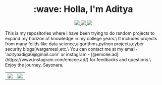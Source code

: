 <h1 align="center">:wave: Holla, I'm Aditya</h1>

<p align="center">
  <a href="https://github.com/aditya-adiga">
    <img src="https://img.shields.io/badge/adityaadiga-100000?style=for-the-badge&logo=github&logoColor=white">
   <a/>
  <a href="https://www.linkedin.com/in/aditya-adiga-a243631a1/">
    <img src="https://img.shields.io/badge/adityaadiga-0077B5?style=for-the-badge&logo=linkedin&logoColor=white">
  <a/>
   <a href="https://www.instagram.com/emcee.ad/">
    <img src="https://img.shields.io/badge/@emcee.ad-E4405F?style=for-the-badge&logo=instagram&logoColor=white">
  <a/>
</p>
This is my repositories where i have been trying to do random projects to expand my horizon of knowledge in my college years.\
It includes projects from many feilds like data science,algorithms,python projects,cyber security blogs(wargames),etc.\
You can contact me at my email- 'adityaadiga6@gmail.com' or instagram - [@emcee.ad](https://www.instagram.com/emcee.ad/) for feedbacks and questions.\
Enjoy the journey, Sayonara.

<table align="center" cellspacing="0" cellpadding="0" border="0">
  <tr>
    <td>
      <a href="https://github.com/aditya-adiga">
        <img src="https://github-readme-stats.vercel.app/api?username=aditya-adiga&show_icons=true&include_all_commits=true&theme=tokyonight">
      <a/>
    </td>
    <td>
      <a href="https://github.com/aditya-adiga">
        <img src="https://github-readme-stats.vercel.app/api/top-langs/?username=aditya-adiga&layout=compact&theme=tokyonight">
      <a/>
    </td>
   </tr>
</table>
